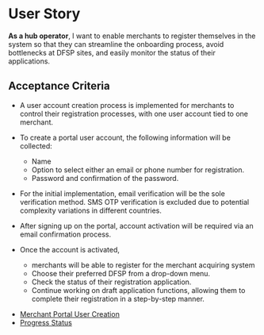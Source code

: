# User Story

**As a hub operator**, I want to enable merchants to register themselves in the system so that they can streamline the onboarding process, avoid bottlenecks at DFSP sites, and easily monitor the status of their applications.

## Acceptance Criteria

- A user account creation process is implemented for merchants to control their registration processes, with one user account tied to one merchant.

- To create a portal user account, the following information will be collected:
  - Name
  - Option to select either an email or phone number for registration.
  - Password and confirmation of the password.

- For the initial implementation, email verification will be the sole verification method. SMS OTP verification is excluded due to potential complexity variations in different countries.

- After signing up on the portal, account activation will be required via an email confirmation process.

- Once the account is activated, 
  - merchants will be able to register for the merchant acquiring system
  - Choose their preferred DFSP from a drop-down menu.
  - Check the status of their registration application.
  - Continue working on draft application functions, allowing them to complete their registration in a step-by-step manner.

* [Merchant Portal User Creation](https://www.figma.com/proto/sEFusJJ4pQedgXvfRixE7b/Merchant-Registry-Prototype?page-id=3829%3A43204&type=design&node-id=3829-43205&viewport=-834%2C-320%2C0.39&t=8gVdoQiP5ycCLhOI-1&scaling=scale-down&starting-point-node-id=3829%3A43205&show-proto-sidebar=1&mode=design)
* [Progress Status](https://www.figma.com/proto/sEFusJJ4pQedgXvfRixE7b/Merchant-Registry-Prototype?page-id=3829%3A43204&type=design&node-id=3840-46018&viewport=-834%2C-320%2C0.39&t=8gVdoQiP5ycCLhOI-1&scaling=scale-down&starting-point-node-id=3840%3A46018&show-proto-sidebar=1&mode=design)